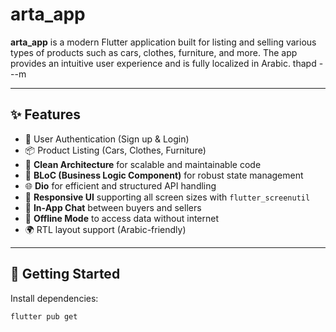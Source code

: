 # arta_app

**arta_app** is a modern Flutter application built for listing and selling various types of products such as cars, clothes, furniture, and more. The app provides an intuitive
user experience and is fully localized in Arabic.
thapd 
---m

---
## ✨ Features

- 🔐 User Authentication (Sign up & Login)
- 📦 Product Listing (Cars, Clothes, Furniture)
- 🧠 **Clean Architecture** for scalable and maintainable code
- 🔄 **BLoC (Business Logic Component)** for robust state management
- 🌐 **Dio** for efficient and structured API handling
- 📱 **Responsive UI** supporting all screen sizes with `flutter_screenutil`
- 💬 **In-App Chat** between buyers and sellers
- 📴 **Offline Mode** to access data without internet
- 🌍 RTL layout support (Arabic-friendly)

---

## 🚀 Getting Started

Install dependencies:

```bash
flutter pub get
